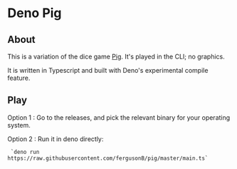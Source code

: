 # Deno Pig

## About
This is a variation of the dice game [Pig](https://en.wikipedia.org/wiki/Pig_(dice_game)).
It's played in the CLI; no graphics.

It is written in Typescript and built with Deno's experimental compile feature.

## Play
Option 1 : Go to the releases, and pick the relevant binary for your operating system.

Option 2 : Run it in deno directly:

     `deno run https://raw.githubusercontent.com/fergusonB/pig/master/main.ts`
